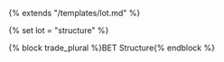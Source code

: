 {% extends "/templates/lot.md" %}

{% set lot = "structure" %}

{% block trade_plural %}BET Structure{% endblock %}